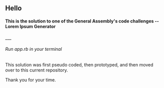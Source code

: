 <h2>Hello</h2>

<h4>This is the solution to one of the General Assembly's code challenges -- Lorem Ipsum Generator</h4>
___

<h6>Run app.rb in your terminal</h6>

<p>This solution was first pseudo coded, then prototyped, and then moved over to this current repository.</p>

<p>Thank you for your time.</p>